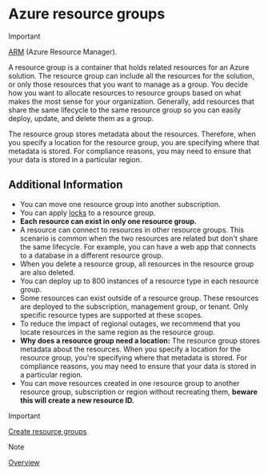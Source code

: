 # Azure resource groups

>[!IMPORTANT]
>[ARM](../Extras/Azure%20resoruce%20manager.md) (Azure Resource Manager).

A resource group is a container that holds related resources for an Azure solution. The resource group can include all the resources for the solution, or only those resources that you want to manage as a group. You decide how you want to allocate resources to resource groups based on what makes the most sense for your organization. Generally, add resources that share the same lifecycle to the same resource group so you can easily deploy, update, and delete them as a group.

The resource group stores metadata about the resources. Therefore, when you specify a location for the resource group, you are specifying where that metadata is stored. For compliance reasons, you may need to ensure that your data is stored in a particular region.

## Additional Information

- You can move one resource group into another subscription.
- You can apply [locks](./Configure%20resource%20locks.md) to a resource group.
- **Each resource can exist in only one resource group.**
- A resource can connect to resources in other resource groups. This scenario is common when the two resources are related but don't share the same lifecycle. For example, you can have a web app that connects to a database in a different resource group.
- When you delete a resource group, all resources in the resource group are also deleted.
- You can deploy up to 800 instances of a resource type in each resource group.
- Some resources can exist outside of a resource group. These resources are deployed to the subscription, management group, or tenant. Only specific resource types are supported at these scopes.
- To reduce the impact of regional outages, we recommend that you locate resources in the same region as the resource group.
- **Why does a resource group need a location:** The resource group stores metadata about the resources. When you specify a location for the resource group, you're specifying where that metadata is stored. For compliance reasons, you may need to ensure that your data is stored in a particular region.
- You can move resources created in one resource group to another resource group, subscription or region without recreating them, **beware this will create a new resource ID.**

>[!IMPORTANT]
>[Create resource groups](https://learn.microsoft.com/en-us/azure/azure-resource-manager/management/manage-resource-groups-portal#create-resource-groups)
<!-- MD028/no-blanks-blockquote -->
>[!NOTE]
>[Overview](https://learn.microsoft.com/en-us/azure/azure-resource-manager/management/manage-resource-groups-portal)

